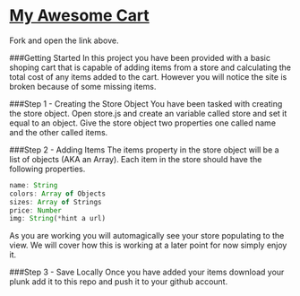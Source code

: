 [My Awesome Cart](http://plnkr.co/edit/6i1I26j32BdCy9VJfBMk?p=info)
===============

Fork and open the link above.

###Getting Started
In this project you have been provided with a basic shoping cart that is capable
of adding items from a store and calculating the total cost of any items added 
to the cart. However you will notice the site is broken because of some missing
items. 

###Step 1 - Creating the Store Object
You have been tasked with creating the store object. Open store.js and create an
variable called store and set it equal to an object. Give the store object two
properties one called name and the other called items.

###Step 2 - Adding Items
The items property in the store object will be a list of objects (AKA an Array).
Each item in the store should have the following properties. 

```javascript
name: String
colors: Array of Objects
sizes: Array of Strings
price: Number
img: String(*hint a url)
```

As you are working you will automagically see your store populating to the view.
We will cover how this is working at a later point for now simply enjoy it.

###Step 3 - Save Locally
Once you have added your items download your plunk add it to this repo and push 
it to your github account. 
